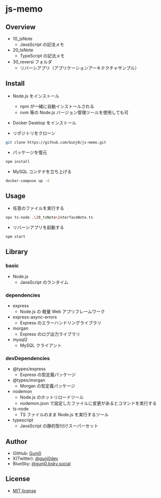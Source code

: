 # js-memo

## Overview

- 10_jsNote
  - JavaScript の記法メモ
- 20_tsNote
  - TypeScript の記法メモ
- 30_reversi フォルダ
  - リバーシアプリ（アプリケーションアーキテクチャサンプル）

## Install

- Node.js をインストール

  - npm が一緒に自動インストールされる
  - nvm 等の Node.js バージョン管理ツールを使用しても可

- Docker Desktop をインストール

- リポジトリをクローン

```bash
git clone https://github.com/Gunj0/js-memo.git
```

- パッケージを復元

```bash
npm install
```

- MySQL コンテナを立ち上げる

```bash
docker-compose up -d
```

## Usage

- 任意のファイルを実行する

```bash
npx ts-node .\20_tsNote\InterfaceNote.ts
```

- リバーシアプリを起動する

```bash
npm start
```

## Library

### basic

- Node.js
  - JavaScript のランタイム

### dependencies

- express
  - Node.js の 軽量 Web アプリフレームワーク
- express-async-errors
  - Express のエラーハンドリングライブラリ
- morgan
  - Express のログ出力ライブラリ
- mysql2
  - MySQL クライアント

### devDependencies

- @types/express
  - Express の型定義パッケージ
- @types/morgan
  - Morgan の型定義パッケージ
- nodemon
  - Node.js のホットリロードツール
  - nodemon.json で設定したファイルに変更があるとコマンドを実行する
- ts-node
  - TS ファイルのまま Node.js を実行するツール
- typescript
  - JavaScript の静的型付けスーパーセット

## Author

- GitHub: [Gunj0](https://github.com/Gunj0)
- X(Twitter): [@gunj0dev](https://x.com/gunj0dev)
- BlueSky: [@gunj0.bsky.social](https://bsky.app/profile/gunj0.bsky.social)

## License

- [MIT license](https://en.wikipedia.org/wiki/MIT_License)

